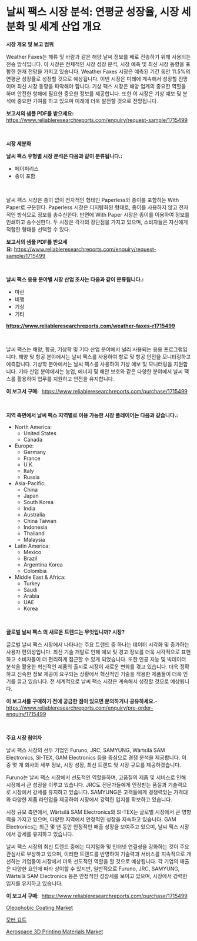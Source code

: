 <p><h1>날씨 팩스 시장 분석: 연평균 성장율, 시장 세분화 및 세계 산업 개요</h1></p><p><strong>시장 개요 및 보고 범위</strong></p>
<p><p>Weather Faxes는 해류 및 바람과 같은 해양 날씨 정보를 배로 전송하기 위해 사용되는 전송 방식입니다. 이 시장은 전체적인 시장 성장 분석, 시장 예측 및 최신 시장 동향을 포함한 현재 전망을 가지고 있습니다. Weather Faxes 시장은 예측된 기간 동안 11.5%의 연평균 성장률로 성장할 것으로 예상됩니다. 이번 시장은 미래에 계속해서 성장할 전망이며 최신 시장 동향을 파악해야 합니다. 기상 팩스 시장은 해양 업계의 중요한 역할을 하며 안전한 항해에 필요한 중요한 정보를 제공합니다. 또한 이 시장은 기상 예보 및 분석에 중요한 기여를 하고 있으며 미래에 더욱 발전할 것으로 전망됩니다.</p></p>
<p><strong>보고서의 샘플 PDF를 받으세요:</strong> <a href="https://www.reliableresearchreports.com/enquiry/request-sample/1715499">https://www.reliableresearchreports.com/enquiry/request-sample/1715499</a></p>
<p>&nbsp;</p>
<p><strong>시장 세분화</strong></p>
<p><strong>날씨 팩스 유형별 시장 분석은 다음과 같이 분류됩니다.:</strong></p>
<p><ul><li>페이퍼리스</li><li>종이 포함</li></ul></p>
<p>&nbsp;</p>
<p><p>날씨 팩스 시장은 종이 없이 전자적인 형태인 Paperless와 종이를 포함하는 With Paper로 구분된다. Paperless 시장은 디지턈화된 형태로, 종이를 사용하지 않고 전자적인 방식으로 정보를 송수신한다. 반면에 With Paper 시장은 종이를 이용하여 정보를 인쇄하고 송수신한다. 두 시장은 각각의 장단점을 가지고 있으며, 소비자들은 자신에게 적합한 형태를 선택할 수 있다.</p></p>
<p><strong>보고서의 샘플 PDF를 받으세요:</strong>&nbsp;<a href="https://www.reliableresearchreports.com/enquiry/request-sample/1715499">https://www.reliableresearchreports.com/enquiry/request-sample/1715499</a></p>
<p>&nbsp;</p>
<p><strong> 날씨 팩스 응용 분야별 시장 산업 조사는 다음과 같이 분류됩니다.:</strong></p>
<p><ul><li>마린</li><li>비행</li><li>기상</li><li>기타</li></ul></p>
<p><strong><a href="https://www.reliableresearchreports.com/weather-faxes-r1715499">https://www.reliableresearchreports.com/weather-faxes-r1715499</a></strong></p>
<p>&nbsp;</p>
<p><p>날씨 팩스는 해양, 항공, 기상학 및 기타 산업 분야에서 널리 사용되는 응용 프로그램입니다. 해양 및 항공 분야에서는 날씨 팩스를 사용하여 항로 및 항공 안전을 모니터링하고 예측합니다. 기상학 분야에서는 날씨 팩스를 사용하여 기상 예보 및 모니터링을 지원합니다. 기타 산업 분야에서는 농업, 에너지 및 해안 보호와 같은 다양한 분야에서 날씨 팩스를 활용하여 업무를 지원하고 안전을 유지합니다.</p></p>
<p><strong>이 보고서 구매:</strong>&nbsp; <a href="https://www.reliableresearchreports.com/purchase/1715499">https://www.reliableresearchreports.com/purchase/1715499</a></p>
<p>&nbsp;</p>
<p><strong>지역 측면에서 날씨 팩스 지역별로 이용 가능한 시장 플레이어는 다음과 같습니다.:</strong></p>
<p><ul>
    <li>
        North America:
        <ul>
            <li>United States</li>
            <li>Canada</li>
        </ul>
    </li>
    <li>
        Europe:
        <ul>
            <li>Germany</li>
            <li>France</li>
            <li>U.K.</li>
            <li>Italy</li>
            <li>Russia</li>
        </ul>
    </li>
    <li>
        Asia-Pacific:
        <ul>
            <li>China</li>
            <li>Japan</li>
            <li>South Korea</li>
            <li>India</li>
            <li>Australia</li>
            <li>China Taiwan</li>
            <li>Indonesia</li>
            <li>Thailand</li>
            <li>Malaysia</li>
        </ul>
    </li>
    <li>
        Latin America:
        <ul>
            <li>Mexico</li>
            <li>Brazil</li>
            <li>Argentina Korea</li>
            <li>Colombia</li>
        </ul>
    </li>
    <li>
        Middle East & Africa:
        <ul>
            <li>Turkey</li>
            <li>Saudi</li>
            <li>Arabia</li>
            <li>UAE</li>
            <li>Korea</li>
        </ul>
    </li>
    </ul></p>
<p>&nbsp;</p>
<p><strong>글로벌 날씨 팩스 의 새로운 트렌드는 무엇입니까? 시장?</strong></p>
<p><p>글로벌 날씨 팩스 시장에서 나타나는 주요 트렌드 중 하나는 데이터 시각화 및 증가하는 사용자 편의성입니다. 최신 기술 개발로 인해 예보 및 경고 정보를 더욱 시각적으로 표현하고 소비자들이 더 편리하게 접근할 수 있게 되었습니다. 또한 인공 지능 및 빅데이터 분석을 활용한 혁신적인 제품의 출시로 시장이 새로운 변화를 겪고 있습니다. 더욱 정확하고 신속한 정보 제공이 요구되는 상황에서 혁신적인 기술을 적용한 제품들이 더욱 인기를 끌고 있습니다. 전 세계적으로 날씨 팩스 시장은 계속해서 성장할 것으로 예상됩니다.</p></p>
<p><strong>이 보고서를 구매하기 전에 궁금한 점이 있으면 문의하거나 공유하세요.</strong>- <a href="https://www.reliableresearchreports.com/enquiry/pre-order-enquiry/1715499">https://www.reliableresearchreports.com/enquiry/pre-order-enquiry/1715499</a></p>
<p>&nbsp;</p>
<p><strong>주요 시장 참여자</strong></p>
<p><p>날씨 팩스 시장의 선두 기업인 Furuno, JRC, SAMYUNG, Wärtsilä SAM Electronics, SI-TEX, GAM Electronics 등을 중심으로 경쟁 분석을 제공합니다. 이 중 몇 개 회사의 세부 정보, 시장 성장, 최신 트렌드 및 시장 규모를 제공하겠습니다.</p><p>Furuno는 날씨 팩스 시장에서 선도적인 역할을하며, 고품질의 제품 및 서비스로 인해 시장에서 큰 성장을 이루고 있습니다. JRC도 전문가들에게 인정받는 품질과 기술력으로 시장에서 강세를 유지하고 있습니다. SAMYUNG은 고객들에게 경쟁력있는 가격대와 다양한 제품 라인업을 제공하여 시장에서 강력한 입지를 확보하고 있습니다.</p><p>시장 규모 측면에서, Wärtsilä SAM Electronics와 SI-TEX는 글로벌 시장에서 큰 영향력을 가지고 있으며, 다양한 지역에서 안정적인 성장을 지속하고 있습니다. GAM Electronics는 최근 몇 년 동안 안정적인 매출 성장을 보여주고 있으며, 날씨 팩스 시장에서 강세를 유지하고 있습니다.</p><p>날씨 팩스 시장의 최신 트렌드 중에는 디지털화 및 인터넷 연결성을 강화하는 것이 주요 관심사로 부상하고 있으며, 이러한 트렌드를 반영하여 기술력과 서비스를 지속적으로 개선하는 기업들이 시장에서 더욱 선도적인 역할을 할 것으로 예상됩니다. 각 기업의 매출은 다양한 요인에 따라 상이할 수 있지만, 일반적으로 Furuno, JRC, SAMYUNG, Wärtsilä SAM Electronics 등은 안정적인 성장세를 보이고 있으며, 시장에서 강력한 입지를 유지하고 있습니다.</p></p>
<p><strong>이 보고서 구매:</strong>&nbsp;&nbsp;<a href="https://www.reliableresearchreports.com/purchase/1715499">https://www.reliableresearchreports.com/purchase/1715499</a></p>
<p><p><a href="https://www.linkedin.com/pulse/oleophobic-coating-market-size-share-amp-trends-analysis-report-fc0cc?trackingId=4NArPwC3F1OiiEzagAFNdA%3D%3D">Oleophobic Coating Market</a></p><p><a href="https://github.com/crfsywufhm81415/Market-Research-Report-List-1/blob/main/251803424103.md">모터 요트</a></p><p><a href="https://www.linkedin.com/pulse/aerospace-3d-printing-materials-market-size-furnishes-fxrbc?trackingId=ZLmmted8CxL3InWLKnaMlw%3D%3D">Aerospace 3D Printing Materials Market</a></p></p>